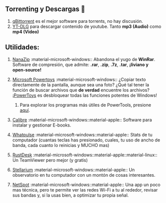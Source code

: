 ## Torrenting y Descargas 🧲
1. [qBittorrent](https://www.qbittorrent.org/download) es el mejor software para torrents, no hay discusión.
2. [YT-DLG](https://oleksis.github.io/youtube-dl-gui/) para descargar contenido de youtube. Tanto **mp3 (Audio)** como **mp4 (Video)**


## Utilidades:

1. [NanaZip](https://www.microsoft.com/store/productId/9N8G7TSCL18R) :material-microsoft-windows:: Abandona el yugo de **WinRar**. Software de compresión, que admite: **.rar**, **.zip**, **.7z**, **.tar**, **¡liviano y open-source!**

2. [Microsoft  Powertoys](https://apps.microsoft.com/store/detail/XP89DCGQ3K6VLD) :material-microsoft-windows:: ¿Copiar texto directamente de la pantalla, aunque sea una foto? ¿Qué tal tener la función de buscar archivos que **de verdad** encuentre los archivos? ¡[PowerToys](https://www.youtube.com/watch?v=0U9SnmgLClo) es desbloquear todas las funciones potentes de Windows! 
    1. Para explorar los programas más útiles de PowerTools, presione [aquí](PowerTools.md).

3. [Calibre](https://calibre-ebook.com/download) :material-microsoft-windows::material-apple:: Software para instalar y gestionar E-books. 

4. [Whatpulse](https://whatpulse.org) :material-microsoft-windows::material-apple:: Stats de tu computador (cuantas teclas has presionado, cuales, tu uso de ancho de banda, cada cuanto lo reinicias y MUCHO mas)

5. [RustDesk](https://rustdesk.com/) :material-microsoft-windows::material-apple::material-linux:: Un TeamViewer pero mejor (y gratis)

6. [Stellarium](https://stellarium.org) :material-microsoft-windows::material-apple:: Un observatorio en tu computador con un montón de cosas interesantes.

7. [NetSpot](https://www.netspotapp.com) :material-microsoft-windows::material-apple:: Una app un poco mas técnica, pero te permite ver las redes Wi-Fi a tu al rededor, revisar sus bandas y, si la usas bien, a optimizar tu propia señal.


